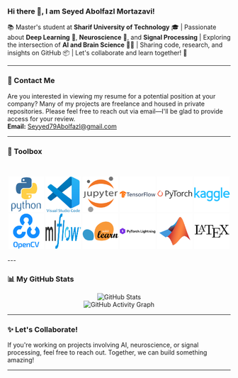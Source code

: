 ### Hi there 👋, I am Seyed Abolfazl Mortazavi!

📚 Master's student at **Sharif University of Technology** 🎓 | Passionate about **Deep Learning** 🧠, **Neuroscience** 🌟, and **Signal Processing** | Exploring the intersection of **AI and Brain Science** 🤖🧫 | Sharing code, research, and insights on GitHub 📦 | Let's collaborate and learn together! 🚀<br/>

---

### 📧 Contact Me
Are you interested in viewing my resume for a potential position at your company? Many of my projects are freelance and housed in private repositories. Please feel free to reach out via email—I'll be glad to provide access for your review.<br/>
**Email:** Seyyed79Abolfazl@gmail.com<br/>

---

### 🧰 Toolbox
<br/>
<p align="center">
<img src='https://github.com/devicons/devicon/blob/master/icons/python/python-original-wordmark.svg' alt='Python' width= 80px height=80px>
<img src='https://github.com/devicons/devicon/blob/master/icons/vscode/vscode-original-wordmark.svg' alt='VSCode' width= 80px height=80px>
<img src='https://github.com/devicons/devicon/blob/master/icons/jupyter/jupyter-original-wordmark.svg' alt='Jupyter' width= 80px height=80px>
<img src='https://github.com/devicons/devicon/blob/master/icons/tensorflow/tensorflow-original-wordmark.svg' alt='Tensorflow' width= 80px height=80px>
<img src='https://github.com/devicons/devicon/blob/master/icons/pytorch/pytorch-original-wordmark.svg' alt='Pytorch' width= 80px height=80px>
<img src='https://github.com/devicons/devicon/blob/master/icons/kaggle/kaggle-original-wordmark.svg' alt='Kaggle' width= 80px height=80px>
<img src='https://github.com/devicons/devicon/blob/master/icons/opencv/opencv-plain-wordmark.svg' alt='OpenCV' width= 80px height=80px>
<img src='https://github.com/SAMortazavi/SAMortazavi/blob/main/MLFlow.svg' alt='MLflow' width= 80px height=80px>
<img src='https://github.com/SAMortazavi/SAMortazavi/blob/main/scikit-learn.svg' alt='Scikit-learn' width= 80px height=80px>
<img src='https://github.com/SAMortazavi/SAMortazavi/blob/main/pytorch-lightning-seeklogo.svg' alt='PyTorch Lightning' width= 80px height=80px>
<img src='https://github.com/devicons/devicon/blob/master/icons/matlab/matlab-original.svg' alt='MATLAB' width= 80px height=80px>
<img src='https://github.com/devicons/devicon/blob/master/icons/latex/latex-original.svg' alt='LaTeX' width= 80px height=80px>
</p>
---

### 📊 My GitHub Stats

<p align="center">
  <img src="https://github-readme-stats.vercel.app/api?username=SAMortazavi&show_icons=true&theme=radical" alt="GitHub Stats">
  <br/>
  <img src="https://github-readme-activity-graph.vercel.app/graph?username=SAMortazavi&theme=github" alt="GitHub Activity Graph">
</p>

---

### ✨ Let's Collaborate!
If you're working on projects involving AI, neuroscience, or signal processing, feel free to reach out. Together, we can build something amazing!

---

<!--

